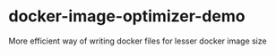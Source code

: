 # docker-image-optimizer-demo
More efficient way of writing docker files for lesser docker image size
